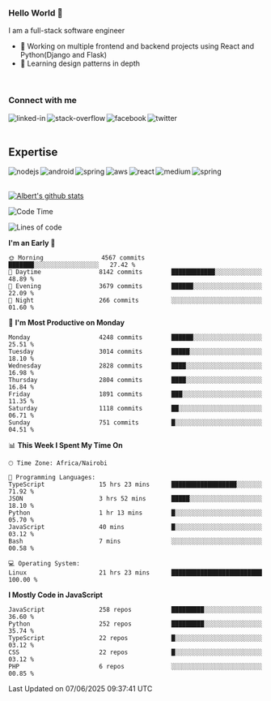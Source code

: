 

### Hello World 👋
I am a full-stack software engineer
- 🔭 Working on multiple frontend and backend projects using React and Python(Django and Flask)
- 🌱 Learning design patterns in depth

<br>

### Connect with me

[<img align="left" alt="linked-in" src="https://img.shields.io/badge/linkedin-%230077B5.svg?&style=for-the-badge&logo=linkedin&logoColor=white" />](https://www.linkedin.com/in/albert-byrone/)

<!-- [<img align="left" alt="medium" src="https://img.shields.io/badge/medium-%2312100E.svg?&style=for-the-badge&logo=medium&logoColor=white" />](https://56faisal.medium.com/) -->

[<img align="left" alt="stack-overflow" src="https://img.shields.io/badge/stack%20overflow-FE7A16?logo=stack-overflow&logoColor=white&style=for-the-badge" />](https://stackoverflow.com/users/11916317/albert-byrone)

[<img align="left" alt="facebook" src="https://img.shields.io/badge/facebook-%231877F2.svg?&style=for-the-badge&logo=facebook&logoColor=white" />](https://web.facebook.com/albert.byrone.1/)

[<img align="left" alt="twitter" src="https://img.shields.io/badge/twitter-%231DA1F2.svg?&style=for-the-badge&logo=twitter&logoColor=white" />](https://twitter.com/byrone_albert)

<br>

<br>

## Expertise
<img align="left" alt="nodejs" src="https://img.shields.io/badge/python%20-%2343853D.svg?&style=for-the-badge&logo=node.js&logoColor=white" />
<img align="left" alt="android" src="https://img.shields.io/badge/Flask-3DDC84?logo=android&logoColor=white&style=for-the-badge" />
<img align="left" alt="spring" src="https://img.shields.io/badge/drf%20-%236DB33F.svg?&style=for-the-badge&logo=spring&logoColor=white" />
<img align="left" alt="aws" src="https://img.shields.io/badge/django%20AWS-%23232F3E?logo=amazon-aws&logoColor=white&style=for-the-badge" />
<img align="left" alt="react" src="https://img.shields.io/badge/react%20-%2320232a.svg?&style=for-the-badge&logo=react&logoColor=%2361DAFB" />
<img align="left" alt="medium" src="https://img.shields.io/badge/Angular-%23316192.svg?&style=for-the-badge&logo=postgresql&logoColor=white" />
<img align="left" alt="spring" src="https://img.shields.io/badge/Javascript%20-%236DB33F.svg?&style=for-the-badge&logo=spring&logoColor=white" />
<br>
<br>


[![Albert's github stats](https://github-readme-stats.vercel.app/api?username=Albert-Byrone&count_private=true&show_icons=true&theme=radical&hide_rank=false)](https://github.com/anuraghazra/github-readme-stats)

<!-- [![Top Langs](https://github-readme-stats.vercel.app/api/top-langs/?username=Albert-Byrone&layout=compact)](https://github.com/anuraghazra/github-readme-stats) -->

<!--
**Albert-Byrone/Albert-Byrone** is a ✨ _special_ ✨ repository because its `README.md` (this file) appears on your GitHub profile.

Here are some ideas to get you started:

- 🔭 I’m currently working on ...
- 🌱 I’m currently learning ...
- 👯 I’m looking to collaborate on ...
- 🤔 I’m looking for help with ...
- 💬 Ask me about ...
- 📫 How to reach me: ...
- 😄 Pronouns: ...
- ⚡ Fun fact: ...
-->


<!--START_SECTION:waka-->
![Code Time](http://img.shields.io/badge/Code%20Time-1%2C901%20hrs%2041%20mins-blue)

![Lines of code](https://img.shields.io/badge/From%20Hello%20World%20I%27ve%20Written-89.1%20million%20lines%20of%20code-blue)

**I'm an Early 🐤** 

```text
🌞 Morning                4567 commits        ███████░░░░░░░░░░░░░░░░░░   27.42 % 
🌆 Daytime                8142 commits        ████████████░░░░░░░░░░░░░   48.89 % 
🌃 Evening                3679 commits        ██████░░░░░░░░░░░░░░░░░░░   22.09 % 
🌙 Night                  266 commits         ░░░░░░░░░░░░░░░░░░░░░░░░░   01.60 % 
```
📅 **I'm Most Productive on Monday** 

```text
Monday                   4248 commits        ██████░░░░░░░░░░░░░░░░░░░   25.51 % 
Tuesday                  3014 commits        █████░░░░░░░░░░░░░░░░░░░░   18.10 % 
Wednesday                2828 commits        ████░░░░░░░░░░░░░░░░░░░░░   16.98 % 
Thursday                 2804 commits        ████░░░░░░░░░░░░░░░░░░░░░   16.84 % 
Friday                   1891 commits        ███░░░░░░░░░░░░░░░░░░░░░░   11.35 % 
Saturday                 1118 commits        ██░░░░░░░░░░░░░░░░░░░░░░░   06.71 % 
Sunday                   751 commits         █░░░░░░░░░░░░░░░░░░░░░░░░   04.51 % 
```


📊 **This Week I Spent My Time On** 

```text
🕑︎ Time Zone: Africa/Nairobi

💬 Programming Languages: 
TypeScript               15 hrs 23 mins      ██████████████████░░░░░░░   71.92 % 
JSON                     3 hrs 52 mins       █████░░░░░░░░░░░░░░░░░░░░   18.10 % 
Python                   1 hr 13 mins        █░░░░░░░░░░░░░░░░░░░░░░░░   05.70 % 
JavaScript               40 mins             █░░░░░░░░░░░░░░░░░░░░░░░░   03.12 % 
Bash                     7 mins              ░░░░░░░░░░░░░░░░░░░░░░░░░   00.58 % 

💻 Operating System: 
Linux                    21 hrs 23 mins      █████████████████████████   100.00 % 
```

**I Mostly Code in JavaScript** 

```text
JavaScript               258 repos           █████████░░░░░░░░░░░░░░░░   36.60 % 
Python                   252 repos           █████████░░░░░░░░░░░░░░░░   35.74 % 
TypeScript               22 repos            █░░░░░░░░░░░░░░░░░░░░░░░░   03.12 % 
CSS                      22 repos            █░░░░░░░░░░░░░░░░░░░░░░░░   03.12 % 
PHP                      6 repos             ░░░░░░░░░░░░░░░░░░░░░░░░░   00.85 % 
```




 Last Updated on 07/06/2025 09:37:41 UTC
<!--END_SECTION:waka-->

